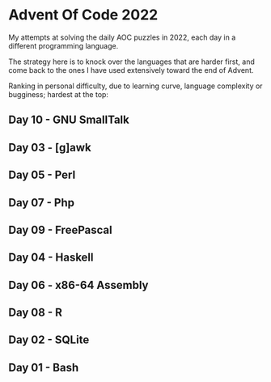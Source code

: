 # Advent Of Code 2022

My attempts at solving the daily AOC puzzles in 2022, each day in a different programming language.

The strategy here is to knock over the languages that are harder first, and come back to the ones I have used extensively toward the end of Advent.

Ranking in personal difficulty, due to learning curve, language complexity or bugginess; hardest at the top:

## Day 10 - GNU SmallTalk

## Day 03 - [g]awk

## Day 05 - Perl

## Day 07 - Php

## Day 09 - FreePascal

## Day 04 - Haskell

## Day 06 - x86-64 Assembly

## Day 08 - R

## Day 02 - SQLite

## Day 01 - Bash
